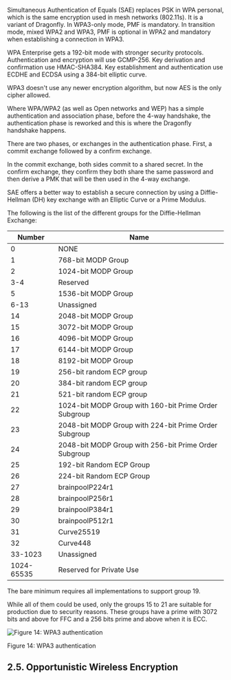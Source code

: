 
Simultaneous Authentication of Equals (SAE) replaces PSK in WPA personal, which is the same encryption used in mesh networks (802.11s). It is a variant of Dragonfly. In WPA3-only mode, PMF is mandatory. In transition mode, mixed WPA2 and WPA3, PMF is optional in WPA2 and mandatory when establishing a connection in WPA3.

WPA Enterprise gets a 192-bit mode with stronger security protocols. Authentication and encryption will use GCMP-256. Key derivation and confirmation use HMAC-SHA384. Key establishment and authentication use ECDHE and ECDSA using a 384-bit elliptic curve.

WPA3 doesn't use any newer encryption algorithm, but now AES is the only cipher allowed.

Where WPA/WPA2 (as well as Open networks and WEP) has a simple authentication and association phase, before the 4-way handshake, the authentication phase is reworked and this is where the Dragonfly handshake happens.

There are two phases, or exchanges in the authentication phase. First, a commit exchange followed by a confirm exchange.

In the commit exchange, both sides commit to a shared secret. In the confirm exchange, they confirm they both share the same password and then derive a PMK that will be then used in the 4-way exchange.

SAE offers a better way to establish a secure connection by using a Diffie-Hellman (DH) key exchange with an Elliptic Curve or a Prime Modulus.

The following is the list of the different groups for the Diffie-Hellman Exchange:

|Number|Name|
|---|---|
|0|NONE|
|1|768-bit MODP Group|
|2|1024-bit MODP Group|
|3-4|Reserved|
|5|1536-bit MODP Group|
|6-13|Unassigned|
|14|2048-bit MODP Group|
|15|3072-bit MODP Group|
|16|4096-bit MODP Group|
|17|6144-bit MODP Group|
|18|8192-bit MODP Group|
|19|256-bit random ECP group|
|20|384-bit random ECP group|
|21|521-bit random ECP group|
|22|1024-bit MODP Group with 160-bit Prime Order Subgroup|
|23|2048-bit MODP Group with 224-bit Prime Order Subgroup|
|24|2048-bit MODP Group with 256-bit Prime Order Subgroup|
|25|192-bit Random ECP Group|
|26|224-bit Random ECP Group|
|27|brainpoolP224r1|
|28|brainpoolP256r1|
|29|brainpoolP384r1|
|30|brainpoolP512r1|
|31|Curve25519|
|32|Curve448|
|33-1023|Unassigned|
|1024-65535|Reserved for Private Use|

The bare minimum requires all implementations to support group 19.

While all of them could be used, only the groups 15 to 21 are suitable for production due to security reasons. These groups have a prime with 3072 bits and above for FFC and a 256 bits prime and above when it is ECC.

![Figure 14: WPA3 authentication](https://static.offsec.com/offsec-courses/PEN-210/images/Encryption/9ed5c430c3b451f72cb73fa0d6f45196-Picture13.png)

Figure 14: WPA3 authentication

## 2.5. Opportunistic Wireless Encryption